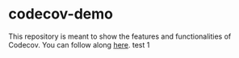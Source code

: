 # codecov-demo
This repository is meant to show the features and functionalities of Codecov. You can follow along [here](https://docs.codecov.com/docs/codecov-tutorial).
test 1

